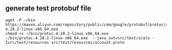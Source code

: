 
## generate test protobuf file

    wget -P ~/bin  https://maven.aliyun.com/repository/public/com/google/protobuf/protoc/4.28.2/protoc-4.28.2-linux-x86_64.exe
    chmod +x ~/bin/protoc-4.28.2-linux-x86_64.exe
    ~/bin/protoc-4.28.2-linux-x86_64.exe  --java_out=src/test/scala -Isrc/test/resources src/test/resources/account.proto
